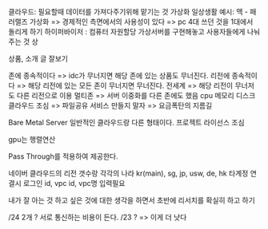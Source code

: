 
클라우드: 필요할때 데이터를 가져다주기위해 맡기는 것
가상화 일상생활 예시: 맥 - 패러랠즈
가상화 => 경제적인 측면에서의 사용성이 있다 => pc 4대 쓰던 것을 1대에서 돌리게 하기
하이퍼바이저 : 컴퓨터 자원할당 
가상서버를 구현해놓고 사용자들에게 나눠주는 것
상


상품, 소개 글 잘보기

존에 종속적이다 => idc가 무너지면 해당 존에 있는 상품도 무너진다.
리전에 종속적이다  => 해당 리전에 있는 모든 존이 무너지면 무너진다.
전세계 => 해당 리전이 무너저도 다른 리전으로 이용
멀티존 => 서버 이중화를 다른 존에도 했음
cpu
메모리
디스크
클라우드 조심 => 파일공유 서비스 만들지 말자 => 요금폭탄의 지름길


Bare Metal Server
일반적인 클라우드랑 다른 형태이다.
프로젝트 라이선스 조심

gpu는 행렬연산

Pass Through를 적용하여 제공한다.

네이버 클라우드의 리전 갯수랑 각각의 나라
kr(main), sg, jp, usw, de, hk
타계정 연결시 로그인 id, vpc id, vpc명 입력필요


내가 잘 아는 것 하고 싶은 것에 대한 생각을 하면서 
초반에 리서치를 확실히 하고 하기

/24 2개 ? 서로 통신하는 비용이 든다.
/23 ? => 이게 더 낫다 

